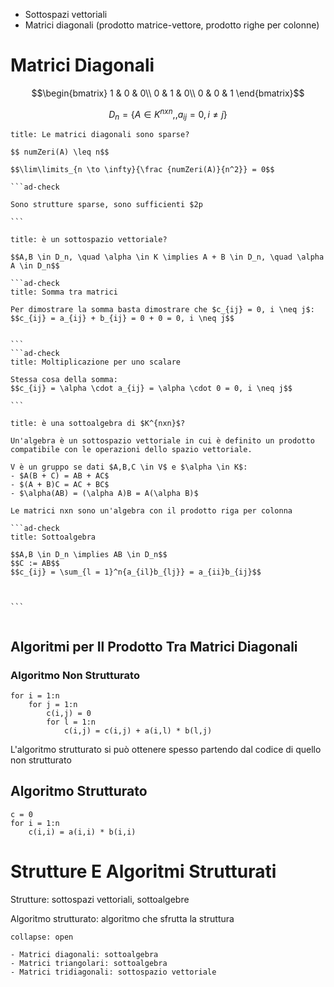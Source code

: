 
- Sottospazi vettoriali
- Matrici diagonali (prodotto matrice-vettore, prodotto righe per colonne)

# Matrici Diagonali

$$\begin{bmatrix}
1 & 0 & 0\\
0 & 1 & 0\\
0 & 0 & 1
\end{bmatrix}$$

$$D_n = \{A \in K^{nxn},, a_{ij} = 0, i \neq j\}$$

``````ad-question
title: Le matrici diagonali sono sparse?

$$ numZeri(A) \leq n$$

$$\lim\limits_{n \to \infty}{\frac {numZeri(A)}{n^2}} = 0$$

```ad-check

Sono strutture sparse, sono sufficienti $2p

```
``````

``````ad-question
title: è un sottospazio vettoriale?

$$A,B \in D_n, \quad \alpha \in K \implies A + B \in D_n, \quad \alpha A \in D_n$$

```ad-check
title: Somma tra matrici

Per dimostrare la somma basta dimostrare che $c_{ij} = 0, i \neq j$:
$$c_{ij} = a_{ij} + b_{ij} = 0 + 0 = 0, i \neq j$$


```
```ad-check
title: Moltiplicazione per uno scalare

Stessa cosa della somma:
$$c_{ij} = \alpha \cdot a_{ij} = \alpha \cdot 0 = 0, i \neq j$$

```

``````

``````ad-question
title: è una sottoalgebra di $K^{nxn}$?

Un'algebra è un sottospazio vettoriale in cui è definito un prodotto compatibile con le operazioni dello spazio vettoriale.

V è un gruppo se dati $A,B,C \in V$ e $\alpha \in K$:
- $A(B + C) = AB + AC$
- $(A + B)C = AC + BC$
- $\alpha(AB) = (\alpha A)B = A(\alpha B)$

Le matrici nxn sono un'algebra con il prodotto riga per colonna

```ad-check
title: Sottoalgebra

$$A,B \in D_n \implies AB \in D_n$$
$$C := AB$$
$$c_{ij} = \sum_{l = 1}^n{a_{il}b_{lj}} = a_{ii}b_{ij}$$



```


``````

## Algoritmi per Il Prodotto Tra Matrici Diagonali

### Algoritmo Non Strutturato

	for i = 1:n
		for j = 1:n
			c(i,j) = 0
			for l = 1:n
				c(i,j) = c(i,j) + a(i,l) * b(l,j)


L'algoritmo strutturato si può ottenere spesso partendo dal codice di quello non strutturato

## Algoritmo Strutturato

	c = 0
	for i = 1:n
		c(i,i) = a(i,i) * b(i,i)

# Strutture E Algoritmi Strutturati

Strutture: sottospazi vettoriali, sottoalgebre

Algoritmo strutturato: algoritmo che sfrutta la struttura

```ad-example
collapse: open

- Matrici diagonali: sottoalgebra
- Matrici triangolari: sottoalgebra
- Matrici tridiagonali: sottospazio vettoriale

```
